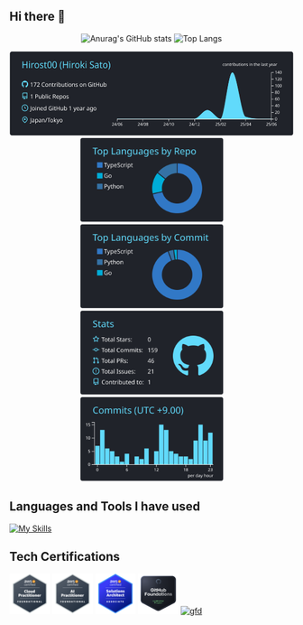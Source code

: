 ## Hi there 👋

<!--
**Hirost00/Hirost00** is a ✨ _special_ ✨ repository because its `README.md` (this file) appears on your GitHub profile.

Here are some ideas to get you started:

- 🔭 I’m currently working on ...
- 🌱 I’m currently learning ...
- 👯 I’m looking to collaborate on ...
- 🤔 I’m looking for help with ...
- 💬 Ask me about ...
- 📫 How to reach me: ...
- 😄 Pronouns: ...
- ⚡ Fun fact: ...
-->

<p align="center"> 
    <img alt="Anurag's GitHub stats" height="150px" src="https://github-readme-stats.vercel.app/api?username=Hirost00&show_icons=true&theme=react&count_private=true?show_icons=true" />
    <img alt="Top Langs"             height="150px" src="https://github-readme-stats.vercel.app/api/top-langs/?username=Hirost00&theme=react&layout=compact&count_private=true?show_icons=true" />
</p>

<p align="center"> 
  <img alt="profile-details"      height="150px" src="https://raw.githubusercontent.com/Hirost00/Hirost00/main/profile-summary-card-output/react/0-profile-details.svg" />
  <img alt="repos-per-language"   height="150px" src="https://raw.githubusercontent.com/Hirost00/Hirost00/main/profile-summary-card-output/react/1-repos-per-language.svg" />
  <img alt="most-commit-language" height="150px" src="https://raw.githubusercontent.com/Hirost00/Hirost00/main/profile-summary-card-output/react/2-most-commit-language.svg" />
  <img alt="stats"                height="150px" src="https://raw.githubusercontent.com/Hirost00/Hirost00/main/profile-summary-card-output/react/3-stats.svg" />
  <img alt="productive-time"      height="150px" src="https://raw.githubusercontent.com/Hirost00/Hirost00/main/profile-summary-card-output/react/4-productive-time.svg" />
</p>

## Languages and Tools I have used

[![My Skills](https://skillicons.dev/icons?i=js,html,css,anaconda,androidstudio,apple,arduino,astro,aws,bun,c,cmake,dart,discord,bots,django,docker,dynamodb,emacs,fastapi,firebase,gcp,git,github,githubactions,gmail,go,gradle,instagram,java,jquery,kotlin,latex,linux,md,materialui,mysql,nextjs,nginx,nodejs,notion,npm,php,pnpm,postgres,py,r,react,replit,ruby,sqlite,selenium,swift,terraform,twitter,ts,ubuntu,vim,vite,vitest,vscode,yarn,windows)](https://skillicons.dev)

## Tech Certifications

<a href="https://www.credly.com/badges/23b79255-825c-43dd-be5f-1f5caed43798/public_url" style="text-decoration:none" target="_blank">
  <img src="./images/aws-certified-cloud-practitioner.png" alt="clf" height='72px'/>
</a>
<a href="https://www.credly.com/badges/dd70176a-46b9-48e5-b366-e0f747e36b7d/public_url" style="text-decoration:none" target="_blank">
  <img src="./images/aws-certified-ai-practitioner.png" alt="aif" height='72px'/>
</a>
<a href="https://www.credly.com/badges/5f0da3f9-013e-4375-aad4-6248ceafc904/public_url" style="text-decoration:none" target="_blank">
  <img src="./images/aws-certified-solutions-architect-associate.png" alt="saa" height='72px'/>
</a>
<a href="https://www.credly.com/badges/37715626-22f7-4566-89a6-060c2c2c4b72/public_url" style="text-decoration:none" target="_blank">
  <img src="./images/github-foundations.png" alt="gfd" height='72px'/>
</a>
<a href="https://learn.microsoft.com/api/credentials/share/ja-jp/70184296/62D8E8230B87F7CB?sharingId=C211D6B8A4E05F6" target="_blank">
  <img src="https://learn.microsoft.com/ja-jp/media/learn/certification/badges/microsoft-certified-fundamentals-badge.svg?branch=main" alt="gfd" height='72px'/>
</a>
